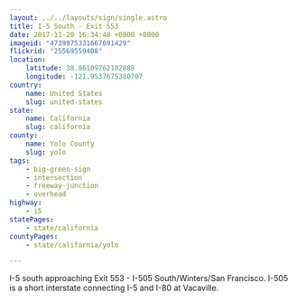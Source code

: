 ```yaml
---
layout: ../../layouts/sign/single.astro
title: I-5 South - Exit 553
date: 2017-11-20 16:34:48 +0000 +0000
imageid: "4739975331667691429"
flickrid: "25569559408"
location:
    latitude: 38.86109762182888
    longitude: -121.9537675380707
country:
    name: United States
    slug: united-states
state:
    name: California
    slug: california
county:
    name: Yolo County
    slug: yolo
tags:
    - big-green-sign
    - intersection
    - freeway-junction
    - overhead
highway:
    - i5
statePages:
    - state/california
countyPages:
    - state/california/yolo

---
```

I-5 south approaching Exit 553 - I-505 South/Winters/San Francisco.  I-505 is a short interstate connecting I-5 and I-80 at Vacaville.